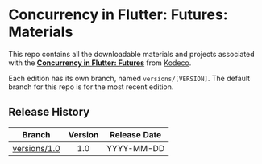 # Concurrency in Flutter: Futures: Materials

This repo contains all the downloadable materials and projects associated with the **[Concurrency in Flutter: Futures](https://www.kodeco.com/library)** from [Kodeco](https://www.kodeco.com).

Each edition has its own branch, named `versions/[VERSION]`. The default branch for this repo is for the most recent edition.

## Release History

| Branch                                                                                  | Version | Release Date |
| --------------------------------------------------------------------------------------- |:-------:|:------------:|
| [versions/1.0](https://github.com/kodecocodes/video-cff-materials/tree/versions/1.0) | 1.0     | YYYY-MM-DD   |
